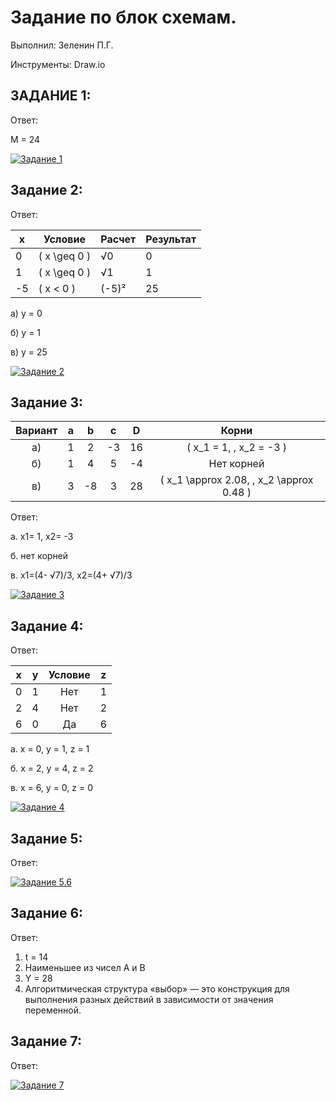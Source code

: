 # Задание по блок схемам. 
Выполнил: Зеленин П.Г.

Инструменты: Draw.io

## ЗАДАНИЕ 1:
Ответ: 

M = 24

[![Задание 1](https://img.shields.io/badge/Блок_схема-Задание_1-FF6B6B?style=flat-square&logo=image&logoColor=white)](https://github.com/MinorityKilla/homeworkZelenin/blob/main/Tasks/блок-схемы/Задание1.png)

## Задание 2:
Ответ:

| x   | Условие       | Расчет  | Результат |
|-----|---------------|---------|-----------|
| 0   | \( x \geq 0 \) | √0      | 0         |
| 1   | \( x \geq 0 \) | √1      | 1         |
| -5  | \( x < 0 \)    | (-5)²   | 25        |

а) y = 0

б) y = 1

в) y = 25

[![Задание 2](https://img.shields.io/badge/Блок_схема-Задание_2-FF6B6B?style=flat-square&logo=image&logoColor=white)](https://github.com/MinorityKilla/homeworkZelenin/blob/main/Tasks/блок-схемы/Задание2.png)

## Задание 3:

| **Вариант** | **a** | **b** | **c** | **D** | **Корни**                          |
|:-----------:|:-----:|:-----:|:-----:|:-----:|:----------------------------------:|
| a)          | 1     | 2     | -3    | 16    | \( x_1 = 1, \, x_2 = -3 \)         |
| б)          | 1     | 4     | 5     | -4    | Нет корней                         |
| в)          | 3     | -8    | 3     | 28    | \( x_1 \approx 2.08, \, x_2 \approx 0.48 \) |

Ответ:

а. x1= 1, x2= -3

б. нет корней 

в. x1=(4- √7)/3, x2=(4+ √7)/3


[![Задание 3](https://img.shields.io/badge/Блок_схема-Задание_3-FF6B6B?style=flat-square&logo=image&logoColor=white)](https://github.com/MinorityKilla/homeworkZelenin/blob/main/Tasks/блок-схемы/Задание3.png)


## Задание 4:
Ответ:

| **x** | **y** | **Условие** | **z** |
|:-----:|:-----:|:-----------:|:-----:|
| 0     | 1     | Нет         | 1     |
| 2     | 4     | Нет         | 2     |
| 6     | 0     | Да          | 6     |

а. x = 0, y = 1, z = 1

б. x = 2, y = 4, z = 2

в. x = 6, y = 0, z = 0


[![Задание 4](https://img.shields.io/badge/Блок_схема-Задание_4-FF6B6B?style=flat-square&logo=image&logoColor=white)](https://github.com/MinorityKilla/homeworkZelenin/blob/main/Tasks/блок-схемы/Задание4.png)


## Задание 5:
Ответ:

[![Задание 5.6](https://img.shields.io/badge/Блок_схема-Задание_5--6-FF6B6B?style=flat-square&logo=image&logoColor=white)](https://github.com/MinorityKilla/homeworkZelenin/blob/main/Tasks/блок-схемы/Задание5.6.png)

## Задание 6:
Ответ:
1.	t = 14
2.	Наименьшее из чисел A и B
3.	Y = 28
4.	Алгоритмическая структура «выбор» — это конструкция для выполнения разных действий в зависимости от значения переменной.

## Задание 7:
Ответ:


[![Задание 7](https://img.shields.io/badge/Блок_схема-Задание_7-FF6B6B?style=flat-square&logo=image&logoColor=white)](https://github.com/MinorityKilla/homeworkZelenin/blob/main/Tasks/блок-схемы/Задание7.png)

